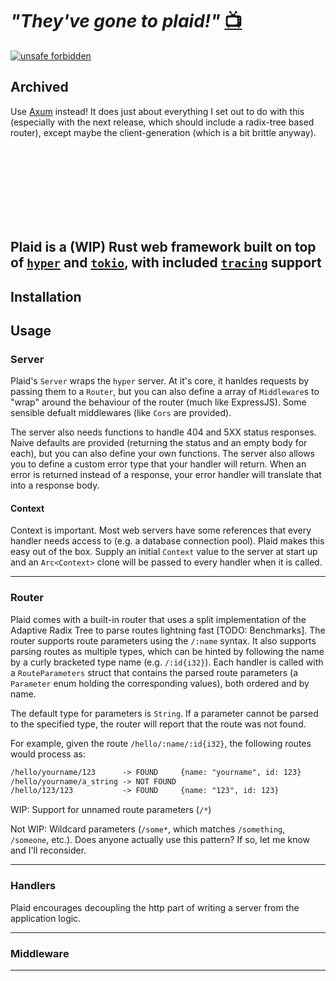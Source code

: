 # _"They've gone to plaid!"_ [📺](https://www.youtube.com/watch?v=mk7VWcuVOf0)

[![unsafe forbidden](https://img.shields.io/badge/unsafe-forbidden-success.svg)](https://github.com/rust-secure-code/safety-dance/)

## Archived

Use [Axum](https://github.com/tokio-rs/axum) instead! It does just about everything I set out to do with this (especially with the next release, which should include a radix-tree based router), except maybe the client-generation (which is a bit brittle anyway).


<!-- ![logo](./plaid/plaid2.jpg) -->
<div style="height:10em;width:100%;background-image:url(./plaid2.jpg);background-position: center;" />
<br/><br/><br/><br/></br></br></br>

## Plaid is a (WIP) Rust web framework built on top of [`hyper`](https://github.com/hyperium/hyper/) and [`tokio`](https://github.com/tokio-rs/tokio), with included [`tracing`](https://github.com/tokio-rs/tracing) support

<!-- TODO: Describe plaid -->

## Installation

## Usage

### Server

Plaid's `Server` wraps the `hyper` server. At it's core, it hanldes requests by passing them to a `Router`, but you can also define a array of `Middleware`s to "wrap" around the behaviour of the router (much like ExpressJS). Some sensible defualt middlewares (like `Cors` are provided).

<!-- TODO: No Cors -->

The server also needs functions to handle 404 and 5XX status responses. Naive defaults are provided (returning the status and an empty body for each), but you can also define your own functions. The server also allows you to define a custom error type that your handler will return. When an error is returned instead of a response, your error handler will translate that into a response body.

#### Context

Context is important. Most web servers have some references that every handler needs access to (e.g. a database connection pool). Plaid makes this easy out of the box. Supply an initial `Context` value to the server at start up and an `Arc<Context>` clone will be passed to every handler when it is called.

---

### Router

Plaid comes with a built-in router that uses a split implementation of the Adaptive Radix Tree to parse routes lightning fast [TODO: Benchmarks]. The router supports route parameters using the `/:name` syntax. It also supports parsing routes as multiple types, which can be hinted by following the name by a curly bracketed type name (e.g. `/:id{i32}`). Each handler is called with a `RouteParameters` struct that contains the parsed route parameters (a `Parameter` enum holding the corresponding values), both ordered and by name.

The default type for parameters is `String`. If a parameter cannot be parsed to the specified type, the router will report that the route was not found.

For example, given the route `/hello/:name/:id{i32}`, the following routes would process as:

```txt
/hello/yourname/123      -> FOUND     {name: "yourname", id: 123}
/hello/yourname/a_string -> NOT FOUND
/hello/123/123           -> FOUND     {name: "123", id: 123}
```

WIP: Support for unnamed route parameters (`/*`)

Not WIP: Wildcard parameters (`/some*`, which matches `/something`, `/someone`, etc.). Does anyone actually use this pattern? If so, let me know and I'll reconsider.

---

### Handlers

Plaid encourages decoupling the http part of writing a server from the application logic.

---

### Middleware

---

